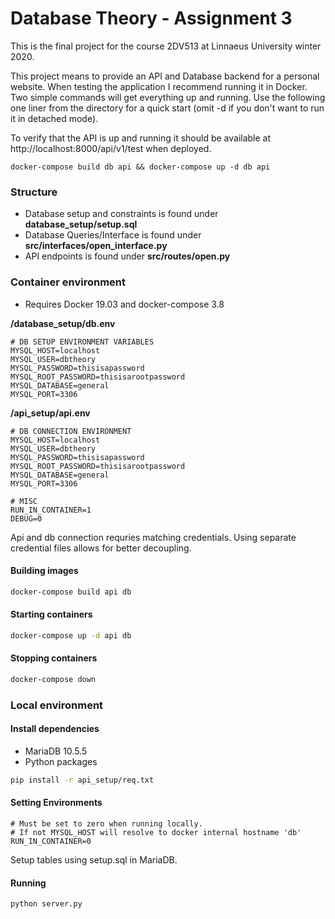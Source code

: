 # Database Theory - Assignment 3

This is the final project for the course 2DV513 at Linnaeus University winter 2020.

This project means to provide an API and Database backend for a personal website. 
When testing the application I recommend running it in Docker. Two simple commands will get everything up and running.
Use the following one liner from the directory for a quick start (omit -d if you don't want to run it in detached mode).

To verify that the API is up and running it should be available at http://localhost:8000/api/v1/test when deployed.

``
docker-compose build db api && docker-compose up -d db api
``

### Structure

* Database setup and constraints is found under **database_setup/setup.sql**
* Database Queries/Interface is found under **src/interfaces/open_interface.py**
* API endpoints is found under **src/routes/open.py**


### Container environment

* Requires Docker 19.03 and docker-compose 3.8 

**/database_setup/db.env**
```dotenv
# DB SETUP ENVIRONMENT VARIABLES
MYSQL_HOST=localhost
MYSQL_USER=dbtheory
MYSQL_PASSWORD=thisisapassword
MYSQL_ROOT_PASSWORD=thisisarootpassword
MYSQL_DATABASE=general
MYSQL_PORT=3306
```

**/api_setup/api.env**
```dotenv
# DB CONNECTION ENVIRONMENT
MYSQL_HOST=localhost
MYSQL_USER=dbtheory
MYSQL_PASSWORD=thisisapassword
MYSQL_ROOT_PASSWORD=thisisarootpassword
MYSQL_DATABASE=general
MYSQL_PORT=3306

# MISC
RUN_IN_CONTAINER=1
DEBUG=0
```
Api and db connection requries matching credentials. Using separate credential files allows for better decoupling.

#### Building images
```bash
docker-compose build api db
```

#### Starting containers
```bash
docker-compose up -d api db
```

#### Stopping containers
```bash
docker-compose down
```

### Local environment

#### Install dependencies

* MariaDB 10.5.5
* Python packages

```bash
pip install -r api_setup/req.txt
```

#### Setting Environments

```dotenv
# Must be set to zero when running locally. 
# If not MYSQL_HOST will resolve to docker internal hostname 'db'
RUN_IN_CONTAINER=0
```

Setup tables using setup.sql in MariaDB.

#### Running

```bash
python server.py
``` 